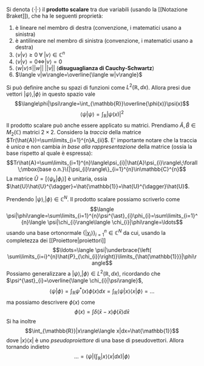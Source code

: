 Si denota $\langle\cdot|\cdot\rangle$ il **prodotto scalare** tra due variabili (usando la [[Notazione Braket]]), che ha le seguenti proprietà:
1. è lineare nel membro di destra (convenzione, i matematici usano a sinistra)
2. è antilineare nel membro di sinistra (convenzione, i matematici usano a destra)
3. $\langle v|v\rangle\geq0\;\forall\;|v\rangle\in\mathbb{C}^{n}$
4. $\langle v|v\rangle=0\Leftrightarrow|v\rangle=0$
5. $\langle w|v\rangle\leq||w||\;||v||$ (**disuguaglianza di Cauchy-Schwartz**)
6. $\langle v|w\rangle=\overline{\langle w|v\rangle}$

Si può definire anche su spazi di funzioni come $L^{2}(\mathbb{R},dx)$. Allora presi due vettori $|\psi\rangle,|\phi\rangle$ in questo spazio vale
$$\langle\phi|\psi\rangle=\int_{\mathbb{R}}\overline{\phi(x)}\psi(x)$$
$$\langle\psi|\psi\rangle=\int_{\mathbb{R}}|\psi(x)|^{2}$$
Il prodotto scalare può anche essere applicato su matrici. Prendiamo $\hat{A},\hat{B}\in M_{2}(\mathbb{C})$ matrici $2\times2$. Considero la *traccia* della matrice $Tr(\hat{A})=\sum\limits_{i=1}^{n}A_{ii}$. E' importante notare che la traccia è *unica* e non cambia *in base alla rappresentazione* della matrice (ossia la base rispetto al quale è espressa):
$$Tr\hat{A}=\sum\limits_{i=1}^{n}\langle\psi_{i}|\hat{A}\psi_{i}\rangle\;\forall\;\mbox{base o.n.}\{|\psi_{i}\rangle\}_{i=1}^{n}\in\mathbb{C}^{n}$$
La matrice $\hat{U}=[\langle \psi_{k}|\phi_{i}\rangle]$ è unitaria, ossia $\hat{U}\hat{U}^{\dagger}=\hat{\mathbb{1}}=\hat{U}^{\dagger}\hat{U}$.

Prendendo $|\psi\rangle,|\phi\rangle\in\mathbb{C}^{N}$. Il prodotto scalare possiamo scriverlo come
$$\langle \psi|\phi\rangle=\sum\limits_{i=1}^{n}\psi^{\ast}_{i}\phi_{i}=\sum\limits_{i=1}^{n}\langle \psi|\chi_{i}\rangle\langle \chi_{i}|\phi\rangle=\ldots$$usando una base ortonormale $\{|\chi_{i}\rangle\}^{n}_{i=1}\in\mathbb{C}^{N}$ da cui, usando la completezza dei [[Proiettore|proiettori]]
$$\ldots=\langle \psi|\underbrace{\left( \sum\limits_{i=i}^{n}\hat{P}_{\chi_{i}}\right)}\limits_{\hat{\mathbb{1}}}|\phi\rangle$$
Possiamo generalizzare a $|\psi\rangle,|\phi\rangle\in L^{2}(\mathbb{R},dx)$, ricordando che $\psi^{\ast}_{i}=\overline{\langle \chi_{i}|\psi\rangle}$,
$$\langle \psi|\phi\rangle=\int_{\mathbb{R}}\psi^{\ast}(x)\phi(x)dx=\int_{\mathbb{R}}\langle \psi|x\rangle \langle x|\phi\rangle=\ldots$$
ma possiamo descrivere $\phi(x)$ come
$$\phi(x)=\int \delta(\bar{x}-x)\phi(\bar{x})d\bar{x}$$
Si ha inoltre
$$\int_{\mathbb{R}}|x\rangle\langle x|dx=\hat{\mathbb{1}}$$
dove $|x\rangle\langle x|$ è uno *pseudoproiettore* di una base di pseudovettori. Allora tornando indietro
$$\ldots=\langle \psi|\left( \int_{\mathbb{R}}|x\rangle\langle x| dx\right)|\phi\rangle$$
